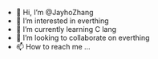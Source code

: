 - 👋 Hi, I’m @JayhoZhang
- 👀 I’m interested in everthing
- 🌱 I’m currently learning C lang
- 💞️ I’m looking to collaborate on everthing
- 📫 How to reach me ...

<!---
JayhoZhang/JayhoZhang is a ✨ special ✨ repository because its `README.md` (this file) appears on your GitHub profile.
You can click the Preview link to take a look at your changes.
--->
